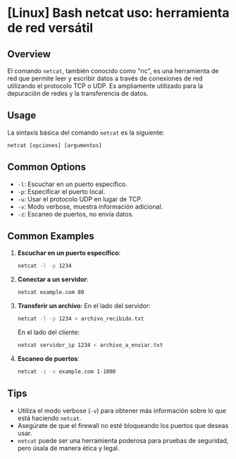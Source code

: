 # [Linux] Bash netcat uso: herramienta de red versátil

## Overview
El comando `netcat`, también conocido como "nc", es una herramienta de red que permite leer y escribir datos a través de conexiones de red utilizando el protocolo TCP o UDP. Es ampliamente utilizado para la depuración de redes y la transferencia de datos.

## Usage
La sintaxis básica del comando `netcat` es la siguiente:

```
netcat [opciones] [argumentos]
```

## Common Options
- `-l`: Escuchar en un puerto específico.
- `-p`: Especificar el puerto local.
- `-u`: Usar el protocolo UDP en lugar de TCP.
- `-v`: Modo verbose, muestra información adicional.
- `-z`: Escaneo de puertos, no envía datos.

## Common Examples
1. **Escuchar en un puerto específico**:
   ```bash
   netcat -l -p 1234
   ```

2. **Conectar a un servidor**:
   ```bash
   netcat example.com 80
   ```

3. **Transferir un archivo**:
   En el lado del servidor:
   ```bash
   netcat -l -p 1234 > archivo_recibido.txt
   ```
   En el lado del cliente:
   ```bash
   netcat servidor_ip 1234 < archivo_a_enviar.txt
   ```

4. **Escaneo de puertos**:
   ```bash
   netcat -z -v example.com 1-1000
   ```

## Tips
- Utiliza el modo verbose (`-v`) para obtener más información sobre lo que está haciendo `netcat`.
- Asegúrate de que el firewall no esté bloqueando los puertos que deseas usar.
- `netcat` puede ser una herramienta poderosa para pruebas de seguridad, pero úsala de manera ética y legal.